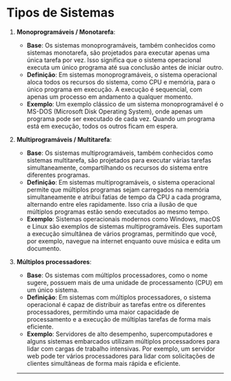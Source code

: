 # Tipos de Sistemas

1. **Monoprogramáveis / Monotarefa**:
   - **Base**: Os sistemas monoprogramáveis, também conhecidos como sistemas monotarefa, são projetados para executar apenas uma única tarefa por vez. Isso significa que o sistema operacional executa um único programa até sua conclusão antes de iniciar outro.
   - **Definição**: Em sistemas monoprogramáveis, o sistema operacional aloca todos os recursos do sistema, como CPU e memória, para o único programa em execução. A execução é sequencial, com apenas um processo em andamento a qualquer momento.
   - **Exemplo**: Um exemplo clássico de um sistema monoprogramável é o MS-DOS (Microsoft Disk Operating System), onde apenas um programa pode ser executado de cada vez. Quando um programa está em execução, todos os outros ficam em espera.

2. **Multiprogramáveis / Multitarefa**:
   - **Base**: Os sistemas multiprogramáveis, também conhecidos como sistemas multitarefa, são projetados para executar várias tarefas simultaneamente, compartilhando os recursos do sistema entre diferentes programas.
   - **Definição**: Em sistemas multiprogramáveis, o sistema operacional permite que múltiplos programas sejam carregados na memória simultaneamente e atribui fatias de tempo da CPU a cada programa, alternando entre eles rapidamente. Isso cria a ilusão de que múltiplos programas estão sendo executados ao mesmo tempo.
   - **Exemplo**: Sistemas operacionais modernos como Windows, macOS e Linux são exemplos de sistemas multiprogramáveis. Eles suportam a execução simultânea de vários programas, permitindo que você, por exemplo, navegue na internet enquanto ouve música e edita um documento.

3. **Múltiplos processadores**:
   - **Base**: Os sistemas com múltiplos processadores, como o nome sugere, possuem mais de uma unidade de processamento (CPU) em um único sistema.
   - **Definição**: Em sistemas com múltiplos processadores, o sistema operacional é capaz de distribuir as tarefas entre os diferentes processadores, permitindo uma maior capacidade de processamento e a execução de múltiplas tarefas de forma mais eficiente.
   - **Exemplo**: Servidores de alto desempenho, supercomputadores e alguns sistemas embarcados utilizam múltiplos processadores para lidar com cargas de trabalho intensivas. Por exemplo, um servidor web pode ter vários processadores para lidar com solicitações de clientes simultâneas de forma mais rápida e eficiente.
  
   - ---
   
